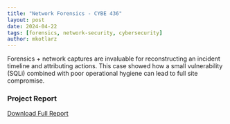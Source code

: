 ```yaml
---
title: "Network Forensics - CYBE 436"
layout: post
date: 2024-04-22
tags: [forensics, network-security, cybersecurity]
author: mkotlarz
---
```


Forensics + network captures are invaluable for reconstructing an incident timeline and attributing actions. This case showed how a small vulnerability (SQLi) combined with poor operational hygiene can lead to full site compromise.

### Project Report
[Download Full Report](/assets/pdf/report.pdf)
